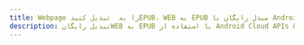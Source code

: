 ---title: Webpage را به  تبدیل کنیدEPUB، WEB به EPUB مبدل رایگان یا Android SDKdescription: تبدیل رایگانWEB به EPUB با استفاده از Android Cloud APIs & SDK همچنین اسناد PDF را در Cloud ایجاد، ویرایش و رندر کنید.---